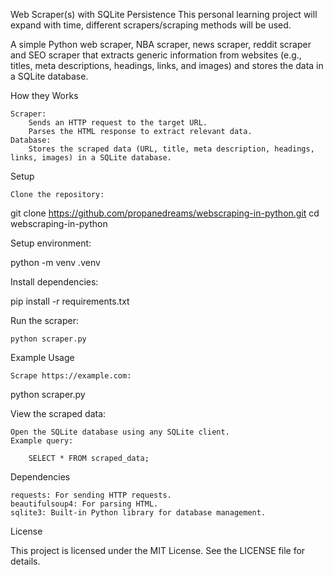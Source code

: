 Web Scraper(s) with SQLite Persistence
This personal learning project will expand with time, different scrapers/scraping methods will be used. 

A simple Python web scraper, NBA scraper, news scraper, reddit scraper and SEO scraper that extracts generic information from websites (e.g., titles, meta descriptions, headings, links, and images) and stores the data in a SQLite database.


How they Works

    Scraper:
        Sends an HTTP request to the target URL.
        Parses the HTML response to extract relevant data.
    Database:
        Stores the scraped data (URL, title, meta description, headings, links, images) in a SQLite database.

Setup

    Clone the repository:

git clone https://github.com/propanedreams/webscraping-in-python.git
cd webscraping-in-python

Setup environment:
    
python -m venv .venv

Install dependencies:

pip install -r requirements.txt

Run the scraper:

    python scraper.py


Example Usage

    Scrape https://example.com:

python scraper.py

View the scraped data:

    Open the SQLite database using any SQLite client.
    Example query:

        SELECT * FROM scraped_data;

Dependencies

    requests: For sending HTTP requests.
    beautifulsoup4: For parsing HTML.
    sqlite3: Built-in Python library for database management.

License

This project is licensed under the MIT License. See the LICENSE file for details.

